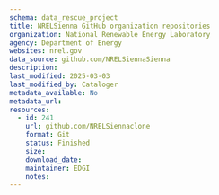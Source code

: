 ```yaml
---
schema: data_rescue_project 
title: NRELSienna GitHub organization repositories
organization: National Renewable Energy Laboratory
agency: Department of Energy
websites: nrel.gov
data_source: github.com/NRELSiennaSienna
description: 
last_modified: 2025-03-03
last_modified_by: Cataloger
metadata_available: No
metadata_url: 
resources:
  - id: 241
    url: github.com/NRELSiennaclone
    format: Git
    status: Finished
    size: 
    download_date: 
    maintainer: EDGI
    notes: 
---
```

